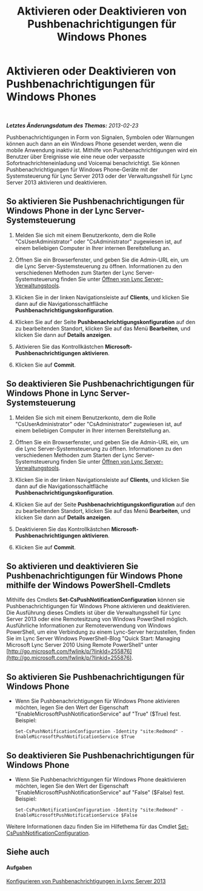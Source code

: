 ﻿---
title: Aktivieren oder Deaktivieren von Pushbenachrichtigungen für Windows Phones
TOCTitle: Aktivieren oder Deaktivieren von Pushbenachrichtigungen für Windows Phones
ms:assetid: a34f0c5c-4228-40e3-9d93-bc0b5df4895d
ms:mtpsurl: https://technet.microsoft.com/de-de/library/JJ688162(v=OCS.15)
ms:contentKeyID: 49890873
ms.date: 05/19/2016
mtps_version: v=OCS.15
ms.translationtype: HT
---

# Aktivieren oder Deaktivieren von Pushbenachrichtigungen für Windows Phones

 

_**Letztes Änderungsdatum des Themas:** 2013-02-23_

Pushbenachrichtigungen in Form von Signalen, Symbolen oder Warnungen können auch dann an ein Windows Phone gesendet werden, wenn die mobile Anwendung inaktiv ist. Mithilfe von Pushbenachrichtigungen wird ein Benutzer über Ereignisse wie eine neue oder verpasste Sofortnachrichteneinladung und Voicemai benachrichtigt. Sie können Pushbenachrichtigungen für Windows Phone-Geräte mit der Systemsteuerung für Lync Server 2013 oder der Verwaltungsshell für Lync Server 2013 aktivieren und deaktivieren.

## So aktivieren Sie Pushbenachrichtigungen für Windows Phone in der Lync Server-Systemsteuerung

1.  Melden Sie sich mit einem Benutzerkonto, dem die Rolle "CsUserAdministrator" oder "CsAdministrator" zugewiesen ist, auf einem beliebigen Computer in Ihrer internen Bereitstellung an.

2.  Öffnen Sie ein Browserfenster, und geben Sie die Admin-URL ein, um die Lync Server-Systemsteuerung zu öffnen. Informationen zu den verschiedenen Methoden zum Starten der Lync Server-Systemsteuerung finden Sie unter [Öffnen von Lync Server-Verwaltungstools](lync-server-2013-open-lync-server-administrative-tools.md).

3.  Klicken Sie in der linken Navigationsleiste auf **Clients**, und klicken Sie dann auf die Navigationsschaltfläche **Pushbenachrichtigungskonfiguration**.

4.  Klicken Sie auf der Seite **Pushbenachrichtigungskonfiguration** auf den zu bearbeitenden Standort, klicken Sie auf das Menü **Bearbeiten**, und klicken Sie dann auf **Details anzeigen**.

5.  Aktivieren Sie das Kontrollkästchen **Microsoft-Pushbenachrichtigungen aktivieren**.

6.  Klicken Sie auf **Commit**.

## So deaktivieren Sie Pushbenachrichtigungen für Windows Phone in Lync Server-Systemsteuerung

1.  Melden Sie sich mit einem Benutzerkonto, dem die Rolle "CsUserAdministrator" oder "CsAdministrator" zugewiesen ist, auf einem beliebigen Computer in Ihrer internen Bereitstellung an.

2.  Öffnen Sie ein Browserfenster, und geben Sie die Admin-URL ein, um die Lync Server-Systemsteuerung zu öffnen. Informationen zu den verschiedenen Methoden zum Starten der Lync Server-Systemsteuerung finden Sie unter [Öffnen von Lync Server-Verwaltungstools](lync-server-2013-open-lync-server-administrative-tools.md).

3.  Klicken Sie in der linken Navigationsleiste auf **Clients**, und klicken Sie dann auf die Navigationsschaltfläche **Pushbenachrichtigungskonfiguration**.

4.  Klicken Sie auf der Seite **Pushbenachrichtigungskonfiguration** auf den zu bearbeitenden Standort, klicken Sie auf das Menü **Bearbeiten**, und klicken Sie dann auf **Details anzeigen**.

5.  Deaktivieren Sie das Kontrollkästchen **Microsoft-Pushbenachrichtigungen aktivieren**.

6.  Klicken Sie auf **Commit**.

## So aktivieren und deaktivieren Sie Pushbenachrichtigungen für Windows Phone mithilfe der Windows PowerShell-Cmdlets

Mithilfe des Cmdlets **Set-CsPushNotificationConfiguration** können sie Pushbenachrichtigungen für Windows Phone aktivieren und deaktivieren. Die Ausführung dieses Cmdlets ist über die Verwaltungsshell für Lync Server 2013 oder eine Remotesitzung von Windows PowerShell möglich. Ausführliche Informationen zur Remoteverwendung von Windows PowerShell, um eine Verbindung zu einem Lync-Server herzustellen, finden Sie im Lync Server Windows PowerShell-Blog "Quick Start: Managing Microsoft Lync Server 2010 Using Remote PowerShell" unter [http://go.microsoft.com/fwlink/p/?linkId=255876](http://go.microsoft.com/fwlink/p/?linkid=255876).

## So aktivieren Sie Pushbenachrichtigungen für Windows Phone

  - Wenn Sie Pushbenachrichtigungen für Windows Phone aktivieren möchten, legen Sie den Wert der Eigenschaft "EnableMicrosoftPushNotificationService" auf "True" ($True) fest. Beispiel:
    
        Set-CsPushNotificationConfiguration -Identity "site:Redmond" -EnableMicrosoftPushNotificationService $True

## So deaktivieren Sie Pushbenachrichtigungen für Windows Phone

  - Wenn Sie Pushbenachrichtigungen für Windows Phone deaktivieren möchten, legen Sie den Wert der Eigenschaft "EnableMicrosoftPushNotificationService" auf "False" ($False) fest. Beispiel:
    
        Set-CsPushNotificationConfiguration -Identity "site:Redmond" -EnableMicrosoftPushNotificationService $False

Weitere Informationen dazu finden Sie im Hilfethema für das Cmdlet [Set-CsPushNotificationConfiguration](https://docs.microsoft.com/en-us/powershell/module/skype/Set-CsPushNotificationConfiguration).

## Siehe auch

#### Aufgaben

[Konfigurieren von Pushbenachrichtigungen in Lync Server 2013](lync-server-2013-configuring-for-push-notifications.md)

